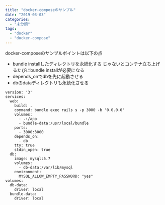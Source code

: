 ```yaml
---
title: "docker-composeのサンプル"
date: "2019-03-03"
categories: 
  - "未分類"
tags: 
  - "docker"
  - "docker-compose"
---
```


docker-composeのサンプルポイントは以下の点

- bundle installしたディレクトリを永続化する じゃないとコンテナ立ち上げるたびにbundle installが必要になる
- depends\_onでdbを先に起動させる
- dbのdataディレクトリも永続化させる

```
version: '3'
services:
  web:
    build: .
    command: bundle exec rails s -p 3000 -b '0.0.0.0'
    volumes:
      - .:/app
      - bundle-data:/usr/local/bundle
    ports:
      - 3000:3000
    depends_on:
      - db
    tty: true
    stdin_open: true
  db:
    image: mysql:5.7
    volumes:
      - db-data:/var/lib/mysql
    environment:
      MYSQL_ALLOW_EMPTY_PASSWORD: "yes"
volumes:
  db-data:
    driver: local
  bundle-data:
    driver: local
```
